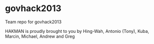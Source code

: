 govhack2013
===========

Team repo for govhack2013


HAKMAN is proudly brought to you by Hing-Wah, Antonio (Tony), Kuba, Marcin, Michael, Andrew and Greg

